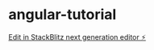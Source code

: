 # angular-tutorial

[Edit in StackBlitz next generation editor ⚡️](https://stackblitz.com/~/github.com/k-renwick/angular-tutorial)